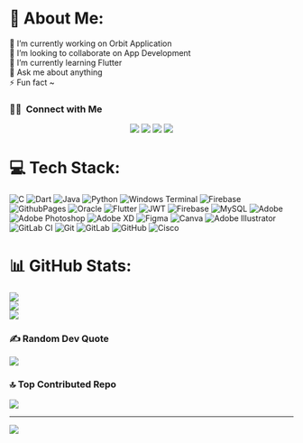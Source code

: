 # 💫 About Me:
🔭 I’m currently working on Orbit Application <br>👯 I’m looking to collaborate on App Development<br>🌱 I’m currently learning Flutter<br>💬 Ask me about anything<br>⚡ Fun fact ~ 


### 🤝🏻 &nbsp;Connect with Me

<p align="center">
<a href="https://www.linkedin.com/in/shehanul-islam-rahin-51767b20a/"><img src="https://img.shields.io/badge/-Shehanul%20Islam%20Rahin-0077B5?style=flat&logo=Linkedin&logoColor=white"/></a>
<a href="mailto:sirahin30@gmail.com"><img src="https://img.shields.io/badge/-sirahin30@gmail.com-D14836?style=flat&logo=Gmail&logoColor=white"/></a>
<a href="https://instagram.com/life_pe_rahin_/"><img src="https://img.shields.io/badge/-life_pe_rahin-E4405F?style=flat&logo=Instagram&logoColor=white"/></a>
<a href="https://facebook.com/planmaster007"><img src="https://img.shields.io/badge/-@RA H IN-1877F2?style=flat&logo=Facebook&logoColor=white"/></a>
</p>

# 💻 Tech Stack:
![C](https://img.shields.io/badge/c-%2300599C.svg?style=for-the-badge&logo=c&logoColor=white) ![Dart](https://img.shields.io/badge/dart-%230175C2.svg?style=for-the-badge&logo=dart&logoColor=white) ![Java](https://img.shields.io/badge/java-%23ED8B00.svg?style=for-the-badge&logo=openjdk&logoColor=white) ![Python](https://img.shields.io/badge/python-3670A0?style=for-the-badge&logo=python&logoColor=ffdd54) ![Windows Terminal](https://img.shields.io/badge/Windows%20Terminal-%234D4D4D.svg?style=for-the-badge&logo=windows-terminal&logoColor=white) ![Firebase](https://img.shields.io/badge/firebase-%23039BE5.svg?style=for-the-badge&logo=firebase) ![GithubPages](https://img.shields.io/badge/github%20pages-121013?style=for-the-badge&logo=github&logoColor=white) ![Oracle](https://img.shields.io/badge/Oracle-F80000?style=for-the-badge&logo=oracle&logoColor=white) ![Flutter](https://img.shields.io/badge/Flutter-%2302569B.svg?style=for-the-badge&logo=Flutter&logoColor=white) ![JWT](https://img.shields.io/badge/JWT-black?style=for-the-badge&logo=JSON%20web%20tokens) ![Firebase](https://img.shields.io/badge/firebase-a08021?style=for-the-badge&logo=firebase&logoColor=ffcd34) ![MySQL](https://img.shields.io/badge/mysql-4479A1.svg?style=for-the-badge&logo=mysql&logoColor=white) ![Adobe](https://img.shields.io/badge/adobe-%23FF0000.svg?style=for-the-badge&logo=adobe&logoColor=white) ![Adobe Photoshop](https://img.shields.io/badge/adobe%20photoshop-%2331A8FF.svg?style=for-the-badge&logo=adobe%20photoshop&logoColor=white) ![Adobe XD](https://img.shields.io/badge/Adobe%20XD-470137?style=for-the-badge&logo=Adobe%20XD&logoColor=#FF61F6) ![Figma](https://img.shields.io/badge/figma-%23F24E1E.svg?style=for-the-badge&logo=figma&logoColor=white) ![Canva](https://img.shields.io/badge/Canva-%2300C4CC.svg?style=for-the-badge&logo=Canva&logoColor=white) ![Adobe Illustrator](https://img.shields.io/badge/adobe%20illustrator-%23FF9A00.svg?style=for-the-badge&logo=adobe%20illustrator&logoColor=white) ![GitLab CI](https://img.shields.io/badge/gitlab%20CI-%23181717.svg?style=for-the-badge&logo=gitlab&logoColor=white) ![Git](https://img.shields.io/badge/git-%23F05033.svg?style=for-the-badge&logo=git&logoColor=white) ![GitLab](https://img.shields.io/badge/gitlab-%23181717.svg?style=for-the-badge&logo=gitlab&logoColor=white) ![GitHub](https://img.shields.io/badge/github-%23121011.svg?style=for-the-badge&logo=github&logoColor=white) ![Cisco](https://img.shields.io/badge/cisco-%23049fd9.svg?style=for-the-badge&logo=cisco&logoColor=black)
# 📊 GitHub Stats:
![](https://github-readme-stats.vercel.app/api?username=SIRAHIN&theme=rose_pine&hide_border=false&include_all_commits=true&count_private=true)<br/>
![](https://github-readme-streak-stats.herokuapp.com/?user=SIRAHIN&theme=rose_pine&hide_border=false)<br/>
![](https://github-readme-stats.vercel.app/api/top-langs/?username=SIRAHIN&theme=rose_pine&hide_border=false&include_all_commits=true&count_private=true&layout=compact)

### ✍️ Random Dev Quote
![](https://quotes-github-readme.vercel.app/api?type=horizontal&theme=radical)

### 🔝 Top Contributed Repo
![](https://github-contributor-stats.vercel.app/api?username=SIRAHIN&limit=5&theme=dark&combine_all_yearly_contributions=true)

---
[![](https://visitcount.itsvg.in/api?id=SIRAHIN&icon=6&color=9)](https://visitcount.itsvg.in)

<!-- Proudly created with GPRM ( https://gprm.itsvg.in ) -->
